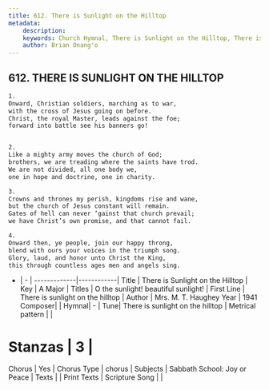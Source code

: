 ```yaml
---
title: 612. There is Sunlight on the Hilltop
metadata:
    description: 
    keywords: Church Hymnal, There is Sunlight on the Hilltop, There is sunlight on the hilltop, O the sunlight! beautiful sunlight!
    author: Brian Onang'o
---
```



## 612. THERE IS SUNLIGHT ON THE HILLTOP

```txt
1.
Onward, Christian soldiers, marching as to war,
with the cross of Jesus going on before.
Christ, the royal Master, leads against the foe;
forward into battle see his banners go!


2.
Like a mighty army moves the church of God;
brothers, we are treading where the saints have trod.
We are not divided, all one body we,
one in hope and doctrine, one in charity.

3.
Crowns and thrones my perish, kingdoms rise and wane,
but the church of Jesus constant will remain.
Gates of hell can never ‘gainst that church prevail;
we have Christ’s own promise, and that cannot fail.

4.
Onward then, ye people, join our happy throng,
blend with ours your voices in the triumph song.
Glory, laud, and honor unto Christ the King,
this through countless ages men and angels sing.
```

- |   -  |
-------------|------------|
Title | There is Sunlight on the Hilltop |
Key | A Major |
Titles | O the sunlight! beautiful sunlight! |
First Line | There is sunlight on the hilltop |
Author | Mrs. M. T. Haughey
Year | 1941
Composer|  |
Hymnal|  - |
Tune| There is sunlight on the hilltop |
Metrical pattern | |
# Stanzas | 3 |
Chorus | Yes |
Chorus Type | chorus |
Subjects | Sabbath School: Joy or Peace |
Texts |  |
Print Texts | 
Scripture Song |  |
  
